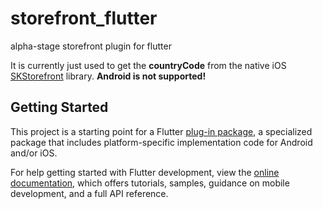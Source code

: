 # storefront_flutter

alpha-stage storefront plugin for flutter

It is currently just used to get the **countryCode** from the native iOS [SKStorefront](https://developer.apple.com/documentation/storekit/skstorefront) library. **Android is not supported!**

## Getting Started

This project is a starting point for a Flutter
[plug-in package](https://flutter.dev/developing-packages/),
a specialized package that includes platform-specific implementation code for
Android and/or iOS.

For help getting started with Flutter development, view the
[online documentation](https://flutter.dev/docs), which offers tutorials,
samples, guidance on mobile development, and a full API reference.

